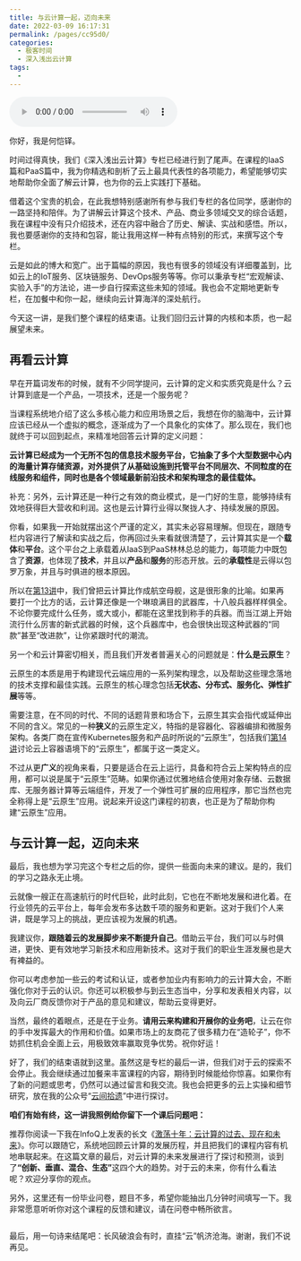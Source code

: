 ```yaml
---
title: 与云计算一起，迈向未来
date: 2022-03-09 16:17:31
permalink: /pages/cc95d0/
categories:
  - 极客时间
  - 深入浅出云计算
tags:
  - 
---
```

<audio title="结束语.与云计算一起，迈向未来" src="https://static001.geekbang.org/resource/audio/15/d0/15544dd5fdfd1d55462d4c8569ff80d0.mp3" controls="controls"></audio> 
<p>你好，我是何恺铎。</p><p>时间过得真快，我们《深入浅出云计算》专栏已经进行到了尾声。在课程的IaaS篇和PaaS篇中，我为你精选和剖析了云上最具代表性的各项能力，希望能够切实地帮助你全面了解云计算，也为你的云上实践打下基础。</p><p>借着这个宝贵的机会，在此我想特别感谢所有参与我们专栏的各位同学，感谢你的一路坚持和陪伴。为了讲解云计算这个技术、产品、商业多领域交叉的综合话题，我在课程中没有只介绍技术，还在内容中融合了历史、解读、实战和感悟。所以，我也要感谢你的支持和包容，能让我用这样一种有点特别的形式，来撰写这个专栏。</p><p>云是如此的博大和宽广。出于篇幅的原因，我也有很多的领域没有详细覆盖到，比如云上的IoT服务、区块链服务、DevOps服务等等。你可以秉承专栏“宏观解读、实验入手”的方法论，进一步自行探索这些未知的领域。我也会不定期地更新专栏，在加餐中和你一起，继续向云计算海洋的深处航行。</p><p>今天这一讲，是我们整个课程的结束语。让我们回归云计算的内核和本质，也一起展望未来。</p><h2>再看云计算</h2><p>早在开篇词发布的时候，就有不少同学提问，云计算的定义和实质究竟是什么？云计算到底是一个产品，一项技术，还是一个服务呢？</p><p>当课程系统地介绍了这么多核心能力和应用场景之后，我想在你的脑海中，云计算应该已经从一个虚拟的概念，逐渐成为了一个具象化的实体了。那么现在，我们也就终于可以回到起点，来精准地回答云计算的定义问题：</p><!-- [[[read_end]]] --><p><strong>云计算已经成为一个无所不包的信息技术服务平台，它抽象了多个大型数据中心内的海量计算存储资源，对外提供了从基础设施到托管平台不同层次、不同粒度的在线服务和组件，同时也是各个领域最新前沿技术和架构理念的最佳载体。</strong></p><p><span class="reference">补充：另外，云计算还是一种行之有效的商业模式，是一门好的生意，能够持续有效地获得巨大营收和利润。这也是云计算行业得以聚拢人才、持续发展的原因。</span></p><p>你看，如果我一开始就摆出这个严谨的定义，其实未必容易理解。但现在，跟随专栏内容进行了解读和实战之后，你再回过头来看就很清楚了，云计算其实是一个<strong>载体</strong>和<strong>平台</strong>。这个平台之上承载着从IaaS到PaaS林林总总的能力，每项能力中既包含了<strong>资源</strong>，也体现了<strong>技术</strong>，并且以<strong>产品</strong>和<strong>服务</strong>的形态开放。云的<strong>承载性</strong>是云得以包罗万象，并且与时俱进的根本原因。</p><p>所以在<a href="https://time.geekbang.org/column/article/218985">第13讲</a>中，我们曾把云计算比作成航空母舰，这是很形象的比喻。如果再要打一个比方的话，云计算还像是一个琳琅满目的武器库，十八般兵器样样俱全。不论你要完成什么任务，或大或小，都能在这里找到称手的兵器。而当江湖上开始流行什么厉害的新式武器的时候，这个兵器库中，也会很快出现这种武器的“同款”甚至“改进款”，让你紧跟时代的潮流。</p><p>另一个和云计算密切相关，而且我们开发者普遍关心的问题就是：<strong>什么是云原生</strong>？</p><p>云原生的本质是用于构建现代云端应用的一系列架构理念，以及帮助这些理念落地的技术支撑和最佳实践。云原生的核心理念包括<strong>无状态、分布式、服务化、弹性扩展</strong>等等。</p><p>需要注意，在不同的时代、不同的话题背景和场合下，云原生其实会指代或延伸出不同的含义。常见的一种<strong>狭义</strong>的云原生定义，特指的是容器化、容器编排和微服务架构。各类厂商在宣传Kubernetes服务和产品时所说的“云原生”，包括我们<a href="https://time.geekbang.org/column/article/219793">第14讲</a>讨论云上容器语境下的“云原生”，都属于这一类定义。</p><p>不过从更<strong>广义</strong>的视角来看，只要是适合在云上运行，具备和符合云上架构特点的应用，都可以说是属于“云原生”范畴。如果你通过优雅地结合使用对象存储、云数据库、无服务器计算等云端组件，开发了一个弹性可扩展的应用程序，那它当然也完全称得上是“云原生”应用。说起来开设这门课程的初衷，也正是为了帮助你构建“云原生”应用。</p><h2>与云计算一起，迈向未来</h2><p>最后，我也想为学习完这个专栏之后的你，提供一些面向未来的建议。是的，我们的学习之路永无止境。</p><p>云就像一艘正在高速航行的时代巨轮，此时此刻，它也在不断地发展和进化着。在行业领先的云平台上，每年会发布多达数千项的服务和更新。这对于我们个人来讲，既是学习上的挑战，更应该视为发展的机遇。</p><p>我建议你，<strong>跟随着云的发展脚步来不断提升自己</strong>。借助云平台，我们可以与时俱进，更快、更有效地学习新技术和应用新技术。这对于我们的职业生涯发展也是大有裨益的。</p><p>你可以考虑参加一些云的考试和认证，或者参加业内有影响力的云计算大会，不断强化你对于云的认识。你还可以积极参与到云生态当中，分享和发表相关内容，以及向云厂商反馈你对于产品的意见和建议，帮助云变得更好。</p><p>当然，最终的着眼点，还是在于业务。<strong>请用云来构建和开展你的业务吧</strong>，让云在你的手中发挥最大的作用和价值。如果市场上的友商花了很多精力在“造轮子”，你不妨抓住机会全面上云，用极致效率赢取竞争优势。祝你好运！</p><p>好了，我们的结束语就到这里。虽然这是专栏的最后一讲，但我们对于云的探索不会停止。我会继续通过加餐来丰富课程的内容，期待到时候能给你惊喜。如果你有了新的问题或思考，仍然可以通过留言和我交流。我也会把更多的云上实操和细节研究，放在我的公众号“<a href="https://www.cnblogs.com/yunjianshiyi/">云间拾遗</a>”中进行探讨。</p><p><strong>咱们有始有终，这一讲我照例给你留下一个课后问题吧：</strong></p><p>推荐你阅读一下我在InfoQ上发表的长文《<a href="https://mp.weixin.qq.com/s/AZV2ejFGjDnJ_488XoUWYA">激荡十年：云计算的过去、现在和未来</a>》。你可以跟随它，系统地回顾云计算的发展历程，并且把我们的课程内容有机地串联起来。在这篇文章的最后，对云计算的未来发展进行了探讨和预测，谈到了<strong>“创新、垂直、混合、生态”</strong>这四个大的趋势。对于云的未来，你有什么看法呢？欢迎分享你的观点。</p><p>另外，这里还有一份毕业问卷，题目不多，希望你能抽出几分钟时间填写一下。我非常愿意听听你对这个课程的反馈和建议，请在问卷中畅所欲言。</p><p><a href="https://jinshuju.net/f/SvyRfJ"><img src="https://static001.geekbang.org/resource/image/39/e8/3950da3c48fb3e2f896daaf4aa24d1e8.jpg" alt=""></a></p><p>最后，用一句诗来结尾吧：长风破浪会有时，直挂“云”帆济沧海。谢谢，我们不说再见。</p>